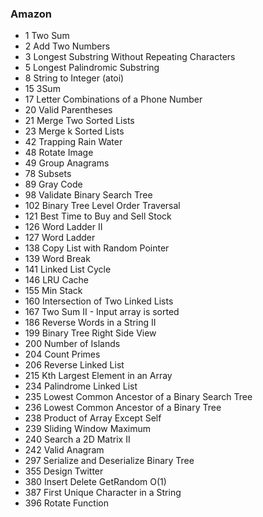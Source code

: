 ### Amazon
* 1 	Two Sum
* 2 	Add Two Numbers
* 3 	Longest Substring Without Repeating Characters
* 5 	Longest Palindromic Substring
* 8 	String to Integer (atoi)
* 15 	3Sum
* 17 	Letter Combinations of a Phone Number
* 20 	Valid Parentheses
* 21 	Merge Two Sorted Lists
* 23 	Merge k Sorted Lists 
* 42 	Trapping Rain Water
* 48 	Rotate Image
* 49 	Group Anagrams
* 78 	Subsets
* 89 	Gray Code
* 98 	Validate Binary Search Tree
* 102 	Binary Tree Level Order Traversal
* 121 	Best Time to Buy and Sell Stock
* 126 	Word Ladder II
* 127 	Word Ladder
* 138 	Copy List with Random Pointer
* 139 	Word Break
* 141 	Linked List Cycle
* 146 	LRU Cache
* 155 	Min Stack
* 160 	Intersection of Two Linked Lists
* 167 	Two Sum II - Input array is sorted
* 186 	Reverse Words in a String II 
* 199 	Binary Tree Right Side View
* 200 	Number of Islands
* 204 	Count Primes
* 206 	Reverse Linked List
* 215 	Kth Largest Element in an Array
* 234 	Palindrome Linked List
* 235 	Lowest Common Ancestor of a Binary Search Tree
* 236 	Lowest Common Ancestor of a Binary Tree
* 238 	Product of Array Except Self
* 239 	Sliding Window Maximum
* 240 	Search a 2D Matrix II
* 242 	Valid Anagram
* 297 	Serialize and Deserialize Binary Tree
* 355 	Design Twitter
* 380 	Insert Delete GetRandom O(1)
* 387 	First Unique Character in a String
* 396 	Rotate Function

